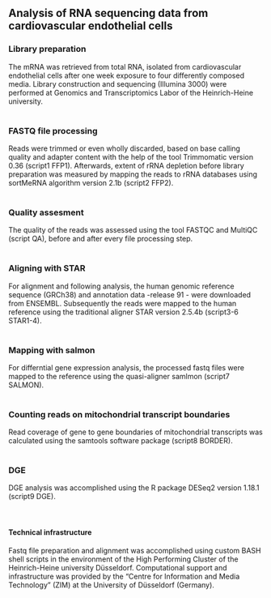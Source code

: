## Analysis of RNA sequencing data from cardiovascular endothelial cells

### Library preparation
The mRNA was retrieved from total RNA, isolated from cardiovascular endothelial cells after one week exposure to four differently composed media. Library construction and sequencing (Illumina 3000) were performed at Genomics and Transcriptomics Labor of the Heinrich-Heine university. 
<br />
<br />

### FASTQ file processing
Reads were trimmed or even wholly discarded, based on base calling quality and adapter content with the help of the tool Trimmomatic version 0.36 (script1 FFP1). Afterwards, extent of rRNA depletion before library preparation was measured by mapping the reads to rRNA databases using sortMeRNA algorithm version 2.1b (script2 FFP2). 
<br />
<br />

### Quality assesment
The quality of the reads was assessed using the tool FASTQC and MultiQC (script QA), before and after every file processing step.
<br />
<br />

### Aligning with STAR
For alignment and following analysis, the human genomic reference sequence (GRCh38) and annotation data -release 91 - were downloaded from ENSEMBL. Subsequently the reads were mapped to the human reference using the traditional aligner STAR version 2.5.4b (script3-6 STAR1-4).
<br />
<br />

### Mapping with salmon
For differntial gene expression analysis, the processed fastq files were mapped to the reference using the quasi-aligner samlmon (script7 SALMON).
<br />
<br />


### Counting reads on mitochondrial transcript boundaries
Read coverage of gene to gene boundaries of mitochondrial transcripts was calculated using the samtools software package (script8 BORDER). 
<br />
<br />

### DGE
DGE analysis was accomplished using the R package DESeq2 version 1.18.1 (script9 DGE). 
<br />
<br />
<br />

#### Technical infrastructure
Fastq file preparation and alignment was accomplished using custom BASH shell scripts in the environment of the High Performing Cluster of the Heinrich-Heine university Düsseldorf. Computational support and infrastructure was provided by the “Centre for Information and Media Technology” (ZIM) at the University of Düsseldorf (Germany).
